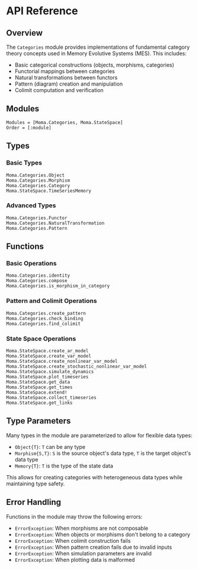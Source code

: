 # API Reference

## Overview

The `Categories` module provides implementations of fundamental category theory concepts used in Memory Evolutive Systems (MES). This includes:

- Basic categorical constructions (objects, morphisms, categories)
- Functorial mappings between categories
- Natural transformations between functors
- Pattern (diagram) creation and manipulation
- Colimit computation and verification

## Modules

```@autodocs
Modules = [Moma.Categories, Moma.StateSpace]
Order = [:module]
```

## Types

### Basic Types

```@docs
Moma.Categories.Object
Moma.Categories.Morphism
Moma.Categories.Category
Moma.StateSpace.TimeSeriesMemory
```

### Advanced Types

```@docs
Moma.Categories.Functor
Moma.Categories.NaturalTransformation
Moma.Categories.Pattern
```

## Functions

### Basic Operations

```@docs
Moma.Categories.identity
Moma.Categories.compose
Moma.Categories.is_morphism_in_category
```

### Pattern and Colimit Operations

```@docs
Moma.Categories.create_pattern
Moma.Categories.check_binding
Moma.Categories.find_colimit
```

### State Space Operations

```@docs
Moma.StateSpace.create_ar_model
Moma.StateSpace.create_var_model
Moma.StateSpace.create_nonlinear_var_model
Moma.StateSpace.create_stochastic_nonlinear_var_model
Moma.StateSpace.simulate_dynamics
Moma.StateSpace.plot_timeseries
Moma.StateSpace.get_data
Moma.StateSpace.get_times
Moma.StateSpace.extend!
Moma.StateSpace.collect_timeseries
Moma.StateSpace.get_links
```

## Type Parameters

Many types in the module are parameterized to allow for flexible data types:

- `Object{T}`: `T` can be any type
- `Morphism{S,T}`: `S` is the source object's data type, `T` is the target object's data type
- `Memory{T}`: `T` is the type of the state data

This allows for creating categories with heterogeneous data types while maintaining type safety.

## Error Handling

Functions in the module may throw the following errors:

- `ErrorException`: When morphisms are not composable
- `ErrorException`: When objects or morphisms don't belong to a category
- `ErrorException`: When colimit construction fails
- `ErrorException`: When pattern creation fails due to invalid inputs
- `ErrorException`: When simulation parameters are invalid
- `ErrorException`: When plotting data is malformed
